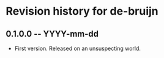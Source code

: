 # Revision history for de-bruijn

## 0.1.0.0 -- YYYY-mm-dd

* First version. Released on an unsuspecting world.
